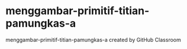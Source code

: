 # menggambar-primitif-titian-pamungkas-a
menggambar-primitif-titian-pamungkas-a created by GitHub Classroom
